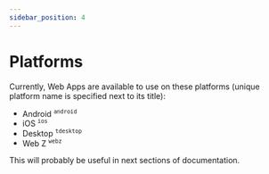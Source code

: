 ```yaml
---
sidebar_position: 4
---
```


# Platforms

Currently, Web Apps are available to use on these platforms (unique
platform name is specified next to its title):

- Android <sup>`android`</sup>
- iOS <sup>`ios`</sup>
- Desktop <sup>`tdesktop`</sup>
- Web Z <sup>`webz`</sup>

This will probably be useful in next sections of documentation.